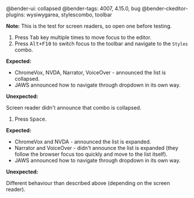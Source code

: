 @bender-ui: collapsed
@bender-tags: 4007, 4.15.0, bug
@bender-ckeditor-plugins: wysiwygarea, stylescombo, toolbar

**Note:** This is the test for screen readers, so open one before testing.

1. Press <kbd>Tab</kbd> key multiple times to move focus to the editor.
1. Press <kbd>Alt+F10</kbd> to switch focus to the toolbar and navigate to the `Styles` combo.

  **Expected:**

  * ChromeVox, NVDA, Narrator, VoiceOver - announced the list is collapsed.
  * JAWS announced how to navigate through dropdown in its own way.

  **Unexpected:**

  Screen reader didn't announce that combo is collapsed.

1. Press <kbd>Space</kbd>.

  **Expected:**

  * ChromeVox and NVDA - announced the list is expanded.
  * Narrator and VoiceOver - didn't announce the list is expanded (they follow the browser focus too quickly and move to the list itself).
  * JAWS announced how to navigate through dropdown in its own way.

  **Unexpected:**

  Different behaviour than described above (depending on the screen reader).

